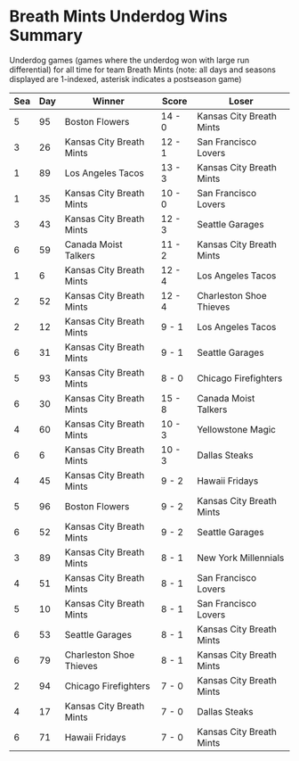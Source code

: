 # Breath Mints Underdog Wins Summary



Underdog games (games where the underdog won with large run differential) for all time for team Breath Mints (note: all days and seasons displayed are 1-indexed, asterisk indicates a postseason game)


| Sea | Day | Winner | Score | Loser | 
| ------ |------ |------ |------ |------ |
| 5 | 95 | Boston Flowers | 14 - 0 | Kansas City Breath Mints | 
| 3 | 26 | Kansas City Breath Mints | 12 - 1 | San Francisco Lovers | 
| 1 | 89 | Los Angeles Tacos | 13 - 3 | Kansas City Breath Mints | 
| 1 | 35 | Kansas City Breath Mints | 10 - 0 | San Francisco Lovers | 
| 3 | 43 | Kansas City Breath Mints | 12 - 3 | Seattle Garages | 
| 6 | 59 | Canada Moist Talkers | 11 - 2 | Kansas City Breath Mints | 
| 1 | 6 | Kansas City Breath Mints | 12 - 4 | Los Angeles Tacos | 
| 2 | 52 | Kansas City Breath Mints | 12 - 4 | Charleston Shoe Thieves | 
| 2 | 12 | Kansas City Breath Mints | 9 - 1 | Los Angeles Tacos | 
| 6 | 31 | Kansas City Breath Mints | 9 - 1 | Seattle Garages | 
| 5 | 93 | Kansas City Breath Mints | 8 - 0 | Chicago Firefighters | 
| 6 | 30 | Kansas City Breath Mints | 15 - 8 | Canada Moist Talkers | 
| 4 | 60 | Kansas City Breath Mints | 10 - 3 | Yellowstone Magic | 
| 6 | 6 | Kansas City Breath Mints | 10 - 3 | Dallas Steaks | 
| 4 | 45 | Kansas City Breath Mints | 9 - 2 | Hawaii Fridays | 
| 5 | 96 | Boston Flowers | 9 - 2 | Kansas City Breath Mints | 
| 6 | 52 | Kansas City Breath Mints | 9 - 2 | Seattle Garages | 
| 3 | 89 | Kansas City Breath Mints | 8 - 1 | New York Millennials | 
| 4 | 51 | Kansas City Breath Mints | 8 - 1 | San Francisco Lovers | 
| 5 | 10 | Kansas City Breath Mints | 8 - 1 | San Francisco Lovers | 
| 6 | 53 | Seattle Garages | 8 - 1 | Kansas City Breath Mints | 
| 6 | 79 | Charleston Shoe Thieves | 8 - 1 | Kansas City Breath Mints | 
| 2 | 94 | Chicago Firefighters | 7 - 0 | Kansas City Breath Mints | 
| 4 | 17 | Kansas City Breath Mints | 7 - 0 | Dallas Steaks | 
| 6 | 71 | Hawaii Fridays | 7 - 0 | Kansas City Breath Mints | 



